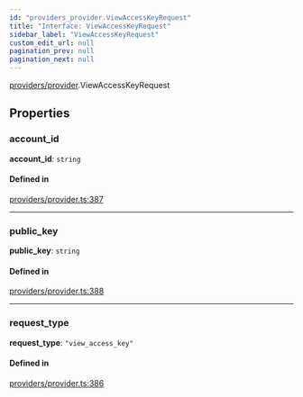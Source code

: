 ```yaml
---
id: "providers_provider.ViewAccessKeyRequest"
title: "Interface: ViewAccessKeyRequest"
sidebar_label: "ViewAccessKeyRequest"
custom_edit_url: null
pagination_prev: null
pagination_next: null
---
```


[providers/provider](../modules/providers_provider.md).ViewAccessKeyRequest

## Properties

### account\_id

 **account\_id**: `string`

#### Defined in

[providers/provider.ts:387](https://github.com/maxhr/near--near-api-js/blob/57fed346/packages/near-api-js/src/providers/provider.ts#L387)

___

### public\_key

 **public\_key**: `string`

#### Defined in

[providers/provider.ts:388](https://github.com/maxhr/near--near-api-js/blob/57fed346/packages/near-api-js/src/providers/provider.ts#L388)

___

### request\_type

 **request\_type**: ``"view_access_key"``

#### Defined in

[providers/provider.ts:386](https://github.com/maxhr/near--near-api-js/blob/57fed346/packages/near-api-js/src/providers/provider.ts#L386)
